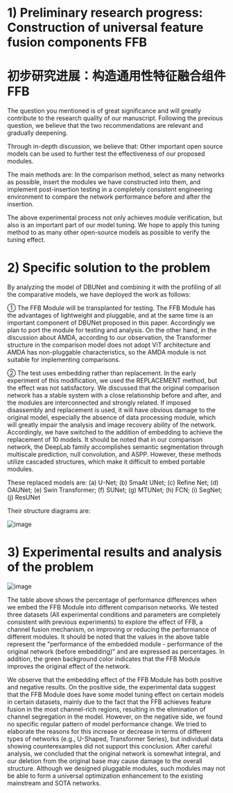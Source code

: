 # 1) Preliminary research progress: Construction of universal feature fusion components FFB
# 初步研究进展：构造通用性特征融合组件 FFB
The question you mentioned is of great significance and will greatly contribute to the research quality of our manuscript. Following the previous question, we believe that the two recommendations are relevant and gradually deepening.

Through in-depth discussion, we believe that:
Other important open source models can be used to further test the effectiveness of our proposed modules.

The main methods are:
In the comparison method, select as many networks as possible, insert the modules we have constructed into them, and implement post-insertion testing in a completely consistent engineering environment to compare the network performance before and after the insertion.

The above experimental process not only achieves module verification, but also is an important part of our model tuning. We hope to apply this tuning method to as many other open-source models as possible to verify the tuning effect.


# 2) Specific solution to the problem
By analyzing the model of DBUNet and combining it with the profiling of all the comparative models, we have deployed the work as follows:

①	 The FFB Module will be transplanted for testing.
The FFB Module has the advantages of lightweight and pluggable, and at the same time is an important component of DBUNet proposed in this paper. Accordingly we plan to port the module for testing and analysis. On the other hand, in the discussion about AMDA, according to our observation, the Transformer structure in the comparison model does not adopt ViT architecture and AMDA has non-pluggable characteristics, so the AMDA module is not suitable for implementing comparisons.

②	 The test uses embedding rather than replacement.
In the early experiment of this modification, we used the REPLACEMENT method, but the effect was not satisfactory. We discussed that the original comparison network has a stable system with a close relationship before and after, and the modules are interconnected and strongly related. If imposed disassembly and replacement is used, it will have obvious damage to the original model, especially the absence of data processing module, which will greatly impair the analysis and image recovery ability of the network. Accordingly, we have switched to the addition of embedding to achieve the replacement of 10 models. It should be noted that in our comparison network, the DeepLab family accomplishes semantic segmentation through multiscale prediction, null convolution, and ASPP. However, these methods utilize cascaded structures, which make it difficult to embed portable modules.

These replaced models are: (a) U-Net; (b) SmaAt UNet; (c) Refine Net; (d) OAUNet; (e) Swin Transformer; (f) SUNet; (g) MTUNet; (h) FCN; (i) SegNet; (j) ResUNet

Their structure diagrams are:

![image](https://github.com/YF-W/DBUNet/assets/66008255/e7a8f6e2-79d4-48b5-a283-62fe3bb274f7)


# 3) Experimental results and analysis of the problem

![image](https://github.com/YF-W/DBUNet/assets/66008255/c1485ef1-ee62-4d24-8141-55107b26040f)

The table above shows the percentage of performance differences when we embed the FFB Module into different comparison networks. We tested three datasets (All experimental conditions and parameters are completely consistent with previous experiments) to explore the effect of FFB, a channel fusion mechanism, on improving or reducing the performance of different modules. It should be noted that the values in the above table represent the "performance of the embedded module - performance of the original network (before embedding)" and are expressed as percentages. In addition, the green background color indicates that the FFB Module improves the original effect of the network.

We observe that the embedding effect of the FFB Module has both positive and negative results. On the positive side, the experimental data suggest that the FFB Module does have some model tuning effect on certain models in certain datasets, mainly due to the fact that the FFB achieves feature fusion in the most channel-rich regions, resulting in the elimination of channel segregation in the model. However, on the negative side, we found no specific regular pattern of model performance change. We tried to elaborate the reasons for this increase or decrease in terms of different types of networks (e.g., U-Shaped, Transformer Series), but individual data showing counterexamples did not support this conclusion. After careful analysis, we concluded that the original network is somewhat integral, and our deletion from the original base may cause damage to the overall structure. Although we designed pluggable modules, such modules may not be able to form a universal optimization enhancement to the existing mainstream and SOTA networks. 
